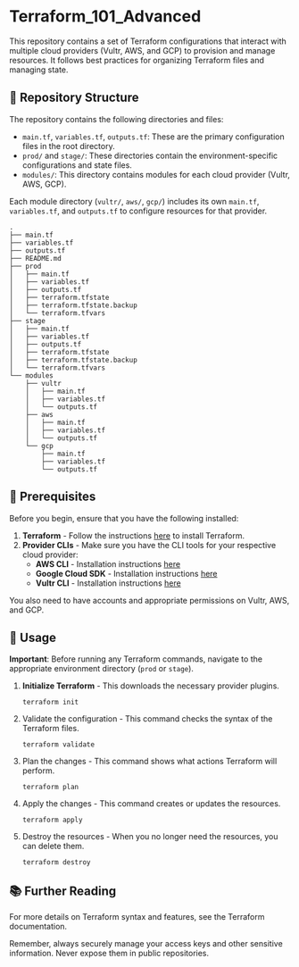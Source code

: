 # Terraform_101_Advanced

This repository contains a set of Terraform configurations that interact with multiple cloud providers (Vultr, AWS, and GCP) to provision and manage resources. It follows best practices for organizing Terraform files and managing state.

## 📂 Repository Structure

The repository contains the following directories and files:

- `main.tf`, `variables.tf`, `outputs.tf`: These are the primary configuration files in the root directory.
- `prod/` and `stage/`: These directories contain the environment-specific configurations and state files.
- `modules/`: This directory contains modules for each cloud provider (Vultr, AWS, GCP).

Each module directory (`vultr/`, `aws/`, `gcp/`) includes its own `main.tf`, `variables.tf`, and `outputs.tf` to configure resources for that provider.

```
.
├── main.tf
├── variables.tf
├── outputs.tf
├── README.md
├── prod
│   ├── main.tf
│   ├── variables.tf
│   ├── outputs.tf
│   ├── terraform.tfstate
│   ├── terraform.tfstate.backup
│   └── terraform.tfvars
├── stage
│   ├── main.tf
│   ├── variables.tf
│   ├── outputs.tf
│   ├── terraform.tfstate
│   ├── terraform.tfstate.backup
│   └── terraform.tfvars
└── modules
    ├── vultr
    │   ├── main.tf
    │   ├── variables.tf
    │   └── outputs.tf
    ├── aws
    │   ├── main.tf
    │   ├── variables.tf
    │   └── outputs.tf
    └── gcp
        ├── main.tf
        ├── variables.tf
        └── outputs.tf
```

## 📌 Prerequisites

Before you begin, ensure that you have the following installed:

1. **Terraform** - Follow the instructions [here](https://learn.hashicorp.com/tutorials/terraform/install-cli) to install Terraform.
2. **Provider CLIs** - Make sure you have the CLI tools for your respective cloud provider:
    - **AWS CLI** - Installation instructions [here](https://aws.amazon.com/cli/)
    - **Google Cloud SDK** - Installation instructions [here](https://cloud.google.com/sdk/docs/install)
    - **Vultr CLI** - Installation instructions [here](https://www.vultr.com/docs/vultr-cli)

You also need to have accounts and appropriate permissions on Vultr, AWS, and GCP.

## 🚀 Usage

**Important**: Before running any Terraform commands, navigate to the appropriate environment directory (`prod` or `stage`). 

1. **Initialize Terraform** - This downloads the necessary provider plugins.

   ```shell
   terraform init
2. Validate the configuration - This command checks the syntax of the Terraform files.
    ```
    terraform validate
    ```
3. Plan the changes - This command shows what actions Terraform will perform.
    ```
    terraform plan
    ```
4. Apply the changes - This command creates or updates the resources.
    ```
    terraform apply
    ```
    
5. Destroy the resources - When you no longer need the resources, you can delete them.
    ```
    terraform destroy
    ```

## 📚 Further Reading
For more details on Terraform syntax and features, see the Terraform documentation.

Remember, always securely manage your access keys and other sensitive information. Never expose them in public repositories.
